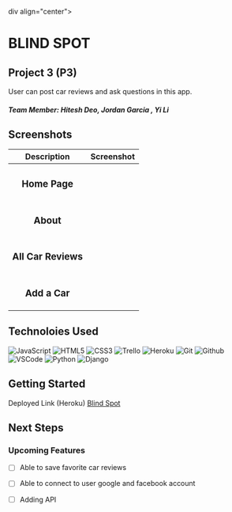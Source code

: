 div align="center">
   <h1> BLIND SPOT </h1>
   <h2> Project 3  (P3) </h2>
User can post car reviews and ask questions in this app.

<h5>Team Member: Hitesh Deo, Jordan Garcia , Yi Li </h5>

## Screenshots
| Description | Screenshot |
|------------ | ------------|
| <h3 align="center">Home Page</h3> | <img >
| <h3 align="center">About</h3> | <img >
| <h3 align="center">All Car Reviews </h3> |  <img>
| <h3 align="center"> Add a Car</h3> | <img>
</details>

## Technoloies Used
![JavaScript](https://img.shields.io/badge/-JavaScript-333?style=flat&logo=javascript) 
![HTML5](https://img.shields.io/badge/-HTML5-333?style=flat&logo=html5)
![CSS3](https://img.shields.io/badge/-CSS-333?style=flat&logo=css3)
![Trello](https://img.shields.io/badge/-Trello-333?style=flat&logo=trello)
![Heroku](https://img.shields.io/badge/-Heroku-333?style=flat&logo=heroku)
![Git](https://img.shields.io/badge/-Git-333?style=flat&logo=git)
![Github](https://img.shields.io/badge/-GitHub-333?style=flat&logo=github)
![VSCode](https://img.shields.io/badge/-VS_Code-333?style=flat&logo=visualstudio)
![Python](https://img.shields.io/badge/-Python-333?style=flat&logo=python)
![Django](https://img.shields.io/badge/-Django-333?style=flat&logo=django)

## Getting Started

Deployed Link (Heroku)
[Blind Spot]()

## Next Steps

### Upcoming Features

- [ ] Able to save favorite car reviews 

- [ ] Able to connect to user google and facebook account

- [ ] Adding API

